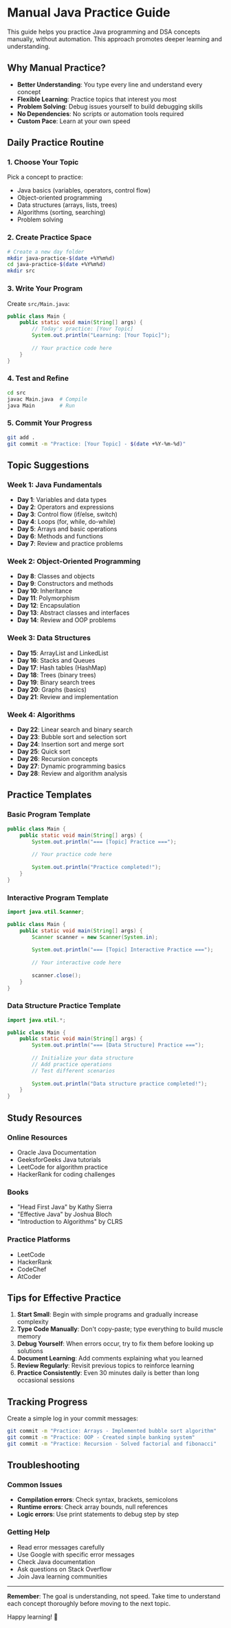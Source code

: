 # Manual Java Practice Guide

This guide helps you practice Java programming and DSA concepts manually, without automation. This approach promotes deeper learning and understanding.

## Why Manual Practice?

- **Better Understanding**: You type every line and understand every concept
- **Flexible Learning**: Practice topics that interest you most
- **Problem Solving**: Debug issues yourself to build debugging skills
- **No Dependencies**: No scripts or automation tools required
- **Custom Pace**: Learn at your own speed

## Daily Practice Routine

### 1. Choose Your Topic
Pick a concept to practice:
- Java basics (variables, operators, control flow)
- Object-oriented programming
- Data structures (arrays, lists, trees)
- Algorithms (sorting, searching)
- Problem solving

### 2. Create Practice Space
```bash
# Create a new day folder
mkdir java-practice-$(date +%Y%m%d)
cd java-practice-$(date +%Y%m%d)
mkdir src
```

### 3. Write Your Program
Create `src/Main.java`:
```java
public class Main {
    public static void main(String[] args) {
        // Today's practice: [Your Topic]
        System.out.println("Learning: [Your Topic]");
        
        // Your practice code here
    }
}
```

### 4. Test and Refine
```bash
cd src
javac Main.java  # Compile
java Main        # Run
```

### 5. Commit Your Progress
```bash
git add .
git commit -m "Practice: [Your Topic] - $(date +%Y-%m-%d)"
```

## Topic Suggestions

### Week 1: Java Fundamentals
- **Day 1**: Variables and data types
- **Day 2**: Operators and expressions
- **Day 3**: Control flow (if/else, switch)
- **Day 4**: Loops (for, while, do-while)
- **Day 5**: Arrays and basic operations
- **Day 6**: Methods and functions
- **Day 7**: Review and practice problems

### Week 2: Object-Oriented Programming
- **Day 8**: Classes and objects
- **Day 9**: Constructors and methods
- **Day 10**: Inheritance
- **Day 11**: Polymorphism
- **Day 12**: Encapsulation
- **Day 13**: Abstract classes and interfaces
- **Day 14**: Review and OOP problems

### Week 3: Data Structures
- **Day 15**: ArrayList and LinkedList
- **Day 16**: Stacks and Queues
- **Day 17**: Hash tables (HashMap)
- **Day 18**: Trees (binary trees)
- **Day 19**: Binary search trees
- **Day 20**: Graphs (basics)
- **Day 21**: Review and implementation

### Week 4: Algorithms
- **Day 22**: Linear search and binary search
- **Day 23**: Bubble sort and selection sort
- **Day 24**: Insertion sort and merge sort
- **Day 25**: Quick sort
- **Day 26**: Recursion concepts
- **Day 27**: Dynamic programming basics
- **Day 28**: Review and algorithm analysis

## Practice Templates

### Basic Program Template
```java
public class Main {
    public static void main(String[] args) {
        System.out.println("=== [Topic] Practice ===");
        
        // Your practice code here
        
        System.out.println("Practice completed!");
    }
}
```

### Interactive Program Template
```java
import java.util.Scanner;

public class Main {
    public static void main(String[] args) {
        Scanner scanner = new Scanner(System.in);
        
        System.out.println("=== [Topic] Interactive Practice ===");
        
        // Your interactive code here
        
        scanner.close();
    }
}
```

### Data Structure Practice Template
```java
import java.util.*;

public class Main {
    public static void main(String[] args) {
        System.out.println("=== [Data Structure] Practice ===");
        
        // Initialize your data structure
        // Add practice operations
        // Test different scenarios
        
        System.out.println("Data structure practice completed!");
    }
}
```

## Study Resources

### Online Resources
- Oracle Java Documentation
- GeeksforGeeks Java tutorials
- LeetCode for algorithm practice
- HackerRank for coding challenges

### Books
- "Head First Java" by Kathy Sierra
- "Effective Java" by Joshua Bloch
- "Introduction to Algorithms" by CLRS

### Practice Platforms
- LeetCode
- HackerRank
- CodeChef
- AtCoder

## Tips for Effective Practice

1. **Start Small**: Begin with simple programs and gradually increase complexity
2. **Type Code Manually**: Don't copy-paste; type everything to build muscle memory
3. **Debug Yourself**: When errors occur, try to fix them before looking up solutions
4. **Document Learning**: Add comments explaining what you learned
5. **Review Regularly**: Revisit previous topics to reinforce learning
6. **Practice Consistently**: Even 30 minutes daily is better than long occasional sessions

## Tracking Progress

Create a simple log in your commit messages:
```bash
git commit -m "Practice: Arrays - Implemented bubble sort algorithm"
git commit -m "Practice: OOP - Created simple banking system"
git commit -m "Practice: Recursion - Solved factorial and fibonacci"
```

## Troubleshooting

### Common Issues
- **Compilation errors**: Check syntax, brackets, semicolons
- **Runtime errors**: Check array bounds, null references
- **Logic errors**: Use print statements to debug step by step

### Getting Help
- Read error messages carefully
- Use Google with specific error messages
- Check Java documentation
- Ask questions on Stack Overflow
- Join Java learning communities

---

**Remember**: The goal is understanding, not speed. Take time to understand each concept thoroughly before moving to the next topic.

Happy learning! 🚀
